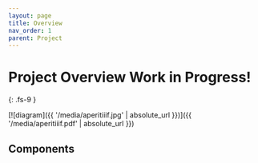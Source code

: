 ```yaml
---
layout: page
title: Overview
nav_order: 1
parent: Project
---
```

# Project Overview <span class="label label-purple">Work in Progress!</span>
{: .fs-9 }

[![diagram]({{ '/media/aperitiiif.jpg' | absolute_url }})]({{ '/media/aperitiiif.pdf' | absolute_url }})


## Components
